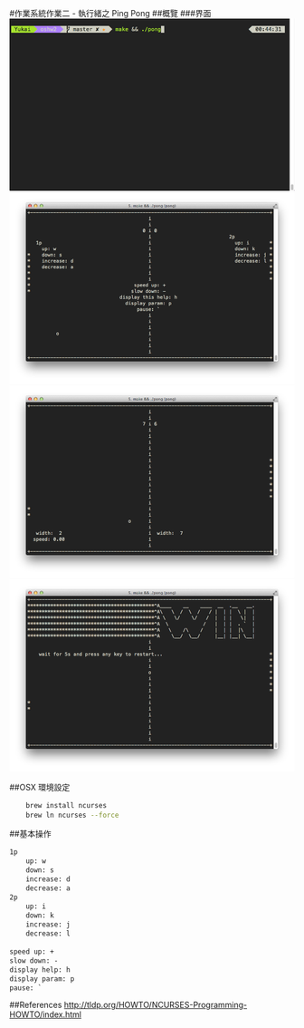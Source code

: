 #作業系統作業二 - 執行緒之 Ping Pong
##概覽
###界面
![1](gameplay.gif)
![help](help.png)
![param](param.png)
![win](win.png)


##OSX 環境設定

```bash
	brew install ncurses
	brew ln ncurses --force
```

##基本操作
```
1p
	up: w
	down: s
	increase: d
	decrease: a
2p
	up: i
	down: k
	increase: j
	decrease: l

speed up: +
slow down: -
display help: h
display param: p
pause: `
```

##References
http://tldp.org/HOWTO/NCURSES-Programming-HOWTO/index.html